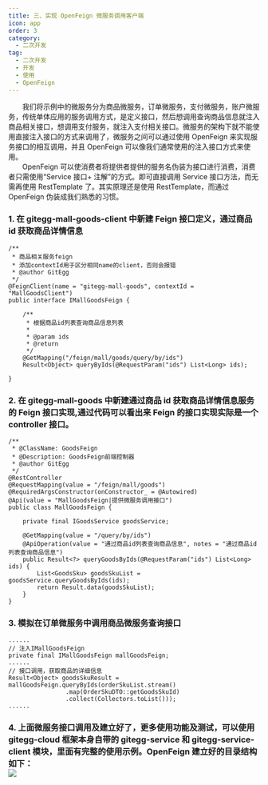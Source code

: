 ```yaml
---
title: 三、实现 OpenFeign 微服务调用客户端
icon: app
order: 3
category:
  - 二次开发
tag:
  - 二次开发
  - 开发
  - 使用
  - OpenFeign
---
```


&emsp;&emsp;我们将示例中的微服务分为商品微服务，订单微服务，支付微服务，账户微服务，传统单体应用的服务调用方式，是定义接口，然后想调用查询商品信息就注入商品相关接口，想调用支付服务，就注入支付相关接口。微服务的架构下就不能使用直接注入接口的方式来调用了，微服务之间可以通过使用 OpenFeign 来实现服务接口的相互调用，并且 OpenFeign 可以像我们通常使用的注入接口方式来使用。<br />  OpenFeign 可以使消费者将提供者提供的服务名伪装为接口进行消费，消费者只需使用“Service 接口+ 注解”的方式。即可直接调用 Service 接口方法，而无需再使用 RestTemplate 了。其实原理还是使用 RestTemplate，而通过 OpenFeign 伪装成我们熟悉的习惯。

### 1. 在 gitegg-mall-goods-client 中新建 Feign 接口定义，通过商品 id 获取商品详情信息

```
/**
 * 商品相关服务feign
 * 添加contextId用于区分相同name的client，否则会报错
 * @author GitEgg
 */
@FeignClient(name = "gitegg-mall-goods", contextId = "MallGoodsClient")
public interface IMallGoodsFeign {

    /**
     * 根据商品id列表查询商品信息列表
     *
     * @param ids
     * @return
     */
    @GetMapping("/feign/mall/goods/query/by/ids")
    Result<Object> queryByIds(@RequestParam("ids") List<Long> ids);

}
```

### 2. 在 gitegg-mall-goods 中新建通过商品 id 获取商品详情信息服务的 Feign 接口实现,通过代码可以看出来 Feign 的接口实现实际是一个 controller 接口。

```
/**
 * @ClassName: GoodsFeign
 * @Description: GoodsFeign前端控制器
 * @author GitEgg
 */
@RestController
@RequestMapping(value = "/feign/mall/goods")
@RequiredArgsConstructor(onConstructor_ = @Autowired)
@Api(value = "MallGoodsFeign|提供微服务调用接口")
public class MallGoodsFeign {

    private final IGoodsService goodsService;

    @GetMapping(value = "/query/by/ids")
    @ApiOperation(value = "通过商品id列表查询商品信息", notes = "通过商品id列表查询商品信息")
    public Result<?> queryGoodsByIds(@RequestParam("ids") List<Long> ids) {
        List<GoodsSku> goodsSkuList = goodsService.queryGoodsByIds(ids);
        return Result.data(goodsSkuList);
    }
}
```

### 3. 模拟在订单微服务中调用商品微服务查询接口

```
......
// 注入IMallGoodsFeign
private final IMallGoodsFeign mallGoodsFeign;
......
// 接口调用，获取商品的详细信息
Result<Object> goodsSkuResult = mallGoodsFeign.queryByIds(orderSkuList.stream()
                .map(OrderSkuDTO::getGoodsSkuId)
                .collect(Collectors.toList()));
......
```

### 4. 上面微服务接口调用及建立好了，更多使用功能及测试，可以使用 gitegg-cloud 框架本身自带的 gitegg-service 和 gitegg-service-client 模块，里面有完整的使用示例。OpenFeign 建立好的目录结构如下：<br />![](https://cdn.gitegg.com/cloud/docs/images/20211116223102.png#id=vK1Zw&originHeight=942&originWidth=1392&originalType=binary&ratio=1&status=done&style=none)
